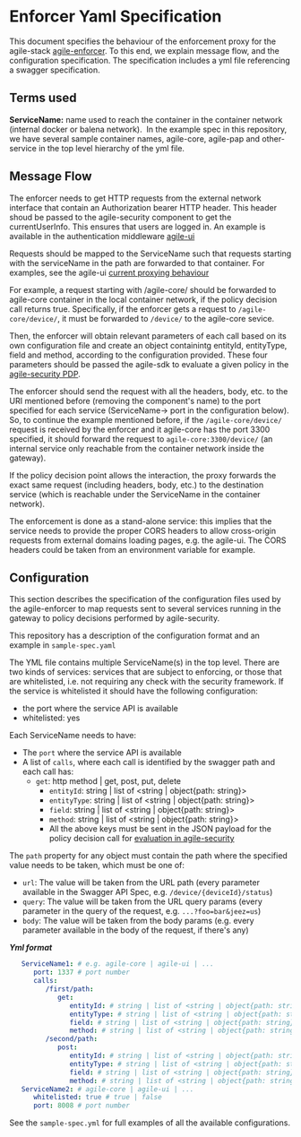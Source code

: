 # Enforcer Yaml Specification

This document specifies the behaviour of the enforcement proxy for the agile-stack [agile-enforcer](https://github.com/Agile-IoT/agile-enforcer). To this end, we explain message flow, and the configuration specification. The specification includes a yml file referencing a swagger specification.

## Terms used

**ServiceName:** name used to reach the container in the container network
(internal docker or balena network).  In the example spec in this repository,
we have several sample container names, agile-core, agile-pap and other-service in the top level
hierarchy of the yml file.

## Message Flow

The enforcer needs to get HTTP requests from the external network interface that contain an Authorization bearer HTTP header. This header shoud be passed to the agile-security component to get the currentUserInfo. This ensures that users are logged in. An example is available in the authentication middleware [agile-ui](https://github.com/Agile-IoT/agile-ui/blob/master/server.js#L14)

Requests should be mapped to the ServiceName such that requests starting with the serviceName in the path are forwarded to that container. For examples, see the agile-ui [current proxying behaviour](https://github.com/Agile-IoT/agile-ui/blob/master/server.js#L54)

For example, a request starting with /agile-core/ should be forwarded to agile-core container in the local container network, if the policy decision call returns true. Specifically, if the enforcer gets a request to `/agile-core/device/`, it must be forwarded to `/device/` to the agile-core sevice.

Then, the enforcer will obtain relevant parameters of each call based on its own configuration file and create an object containintg entityId, entityType, field and method, according to the configuration provided. These four parameters should be passed the agile-sdk to evaluate a given policy in the [agile-security PDP](https://github.com/Agile-IoT/agile-sdk/blob/master/DOCUMENTATION.md#agile.policies.pdp.evaluate).

The  enforcer should send the request with all the headers, body, etc. to the URI mentioned before (removing the component's name) to the port specified for each service (ServiceName-> port in the configuration below). So, to continue the example mentioned before, if the  `/agile-core/device/` request is received by the enforcer and it agile-core has the port 3300 specified, it should forward the request to `agile-core:3300/device/` (an internal service only reachable from the container network inside the gateway).

If the policy decision point allows the interaction, the proxy forwards the exact same request (including headers, body, etc.) to the destination service (which is reachable under the ServiceName in the container network).

The enforcement is done as a stand-alone service: this implies that the service needs to provide the proper CORS headers to allow cross-origin requests from external domains loading pages, e.g. the agile-ui.  The CORS headers could be taken from an environment variable for example.

## Configuration

This section describes the specification of the configuration files used by the agile-enforcer to map requests sent to several services running in the gateway to policy decisions performed by agile-security.

This repository has a description of the configuration format and an example in `sample-spec.yaml`

The YML file contains multiple ServiceName(s) in the top level. There are two kinds of services: services that are subject to enforcing, or those that are whitelisted, i.e. not requiring any check with the security framework. If the service is whitelisted it should have the following configuration:

- the port where the service API is available
- whitelisted: yes

Each ServiceName needs to have:

- The `port` where the service API is available
- A list of `calls`, where each call is identified by the swagger path and each call has:
  - `get`: http method | get, post, put, delete
    - `entityId`: string | list of <string | object{path: string}>
    - `entityType`: string | list of <string | object{path: string}>
    - `field`: string | list of <string | object{path: string}>
    - `method`: string | list of <string | object{path: string}>
    - All the above keys must be sent in the JSON payload for the policy decision call for [evaluation in agile-security](https://github.com/Agile-IoT/agile-sdk/blob/master/DOCUMENTATION.md/#agile.policies.pdp.evaluate)

The `path` property for any object must contain the path where the specified value needs to be taken, which must be one of:

- `url`: The value will be taken from the URL path (every parameter available in the Swagger API Spec, e.g. `/device/{deviceId}/status`)
- `query`: The value will be taken from the URL query params (every parameter in the query of the request, e.g. `...?foo=bar&jeez=us`)
- `body`: The value will be taken from the body params (e.g. every parameter available in the body of the request, if there's any)

***Yml format***

```yml
   ServiceName1: # e.g. agile-core | agile-ui | ...
      port: 1337 # port number
      calls:
         /first/path:
            get:
               entityId: # string | list of <string | object{path: string}>
               entityType: # string | list of <string | object{path: string}>
               field: # string | list of <string | object{path: string}>
               method: # string | list of <string | object{path: string}>
         /second/path:
            post:
               entityId: # string | list of <string | object{path: string}>
               entityType: # string | list of <string | object{path: string}>
               field: # string | list of <string | object{path: string}>
               method: # string | list of <string | object{path: string}>
   ServiceName2: # agile-core | agile-ui | ...
      whitelisted: true # true | false
      port: 8008 # port number
```

See the `sample-spec.yml` for full examples of all the available configurations.
